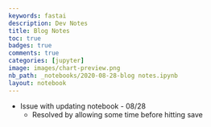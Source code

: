 ```yaml
---
keywords: fastai
description: Dev Notes
title: Blog Notes
toc: true 
badges: true
comments: true
categories: [jupyter]
image: images/chart-preview.png
nb_path: _notebooks/2020-08-28-blog notes.ipynb
layout: notebook
---
```


<!--
#################################################
### THIS FILE WAS AUTOGENERATED! DO NOT EDIT! ###
#################################################
# file to edit: _notebooks/2020-08-28-blog notes.ipynb
-->

<div class="container" id="notebook-container">
        
<div class="cell border-box-sizing text_cell rendered"><div class="inner_cell">
<div class="text_cell_render border-box-sizing rendered_html">
<ul>
<li>Issue with updating notebook - 08/28<ul>
<li>Resolved by allowing some time before hitting save</li>
</ul>
</li>
</ul>

</div>
</div>
</div>
</div>
 

